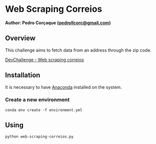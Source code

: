 # Web Scraping Correios
**Author: Pedro Corçaque (pedrollcorc@gmail.com)**

## Overview
This challenge aims to fetch data from an address through the zip code.

[DevChallenge - Web scraping correios](https://github.com/filiafobico/devchallenge-webscraping-correios)

## Installation
It is necessary to have [Anaconda](https://www.anaconda.com/products/individual) installed on the system.

### Create a new environment
```
conda env create -f environment.yml
```

## Using

```
python web-scraping-correios.py
```
